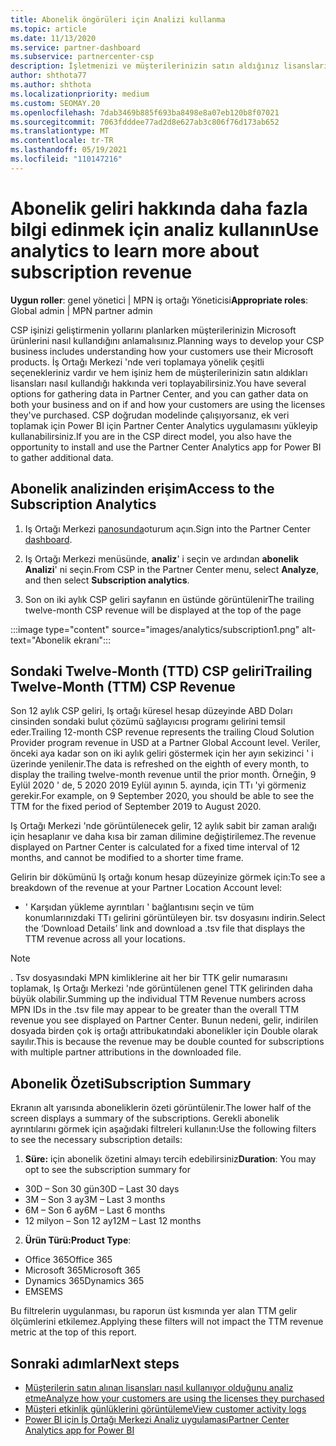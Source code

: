 ```yaml
---
title: Abonelik öngörüleri için Analizi kullanma
ms.topic: article
ms.date: 11/13/2020
ms.service: partner-dashboard
ms.subservice: partnercenter-csp
description: İşletmenizi ve müşterilerinizin satın aldığınız lisansları nasıl kullandığını daha iyi anlamak için iş ortağı merkezi 'nde analizler kullanmayı öğrenin.
author: shthota77
ms.author: shthota
ms.localizationpriority: medium
ms.custom: SEOMAY.20
ms.openlocfilehash: 7dab3469b885f693ba8498e8a07eb120b8f07021
ms.sourcegitcommit: 7063fdddee77ad2d8e627ab3c806f76d173ab652
ms.translationtype: MT
ms.contentlocale: tr-TR
ms.lasthandoff: 05/19/2021
ms.locfileid: "110147216"
---
```

# <a name="use-analytics-to-learn-more-about-subscription-revenue"></a><span data-ttu-id="41b3d-103">Abonelik geliri hakkında daha fazla bilgi edinmek için analiz kullanın</span><span class="sxs-lookup"><span data-stu-id="41b3d-103">Use analytics to learn more about subscription revenue</span></span>

<span data-ttu-id="41b3d-104">**Uygun roller**: genel yönetici | MPN iş ortağı Yöneticisi</span><span class="sxs-lookup"><span data-stu-id="41b3d-104">**Appropriate roles**: Global admin | MPN partner admin</span></span>

<span data-ttu-id="41b3d-105">CSP işinizi geliştirmenin yollarını planlarken müşterilerinizin Microsoft ürünlerini nasıl kullandığını anlamalısınız.</span><span class="sxs-lookup"><span data-stu-id="41b3d-105">Planning ways to develop your CSP business includes understanding how your customers use their Microsoft products.</span></span> <span data-ttu-id="41b3d-106">İş Ortağı Merkezi 'nde veri toplamaya yönelik çeşitli seçenekleriniz vardır ve hem işiniz hem de müşterilerinizin satın aldıkları lisansları nasıl kullandığı hakkında veri toplayabilirsiniz.</span><span class="sxs-lookup"><span data-stu-id="41b3d-106">You have several options for gathering data in Partner Center, and you can gather data on both your business and on if and how your customers are using the licenses they've purchased.</span></span> <span data-ttu-id="41b3d-107">CSP doğrudan modelinde çalışıyorsanız, ek veri toplamak için Power BI için Partner Center Analytics uygulamasını yükleyip kullanabilirsiniz.</span><span class="sxs-lookup"><span data-stu-id="41b3d-107">If you are in the CSP direct model, you also have the opportunity to install and use the Partner Center Analytics app for Power BI to gather additional data.</span></span>

## <a name="access-to-the-subscription-analytics"></a><span data-ttu-id="41b3d-108">Abonelik analizinden erişim</span><span class="sxs-lookup"><span data-stu-id="41b3d-108">Access to the Subscription Analytics</span></span>

1. <span data-ttu-id="41b3d-109">Iş Ortağı Merkezi [panosunda](https://partner.microsoft.com/dashboard/home)oturum açın.</span><span class="sxs-lookup"><span data-stu-id="41b3d-109">Sign into the Partner Center [dashboard](https://partner.microsoft.com/dashboard/home).</span></span>
1. <span data-ttu-id="41b3d-110">Iş Ortağı Merkezi menüsünde, **analiz**' i seçin ve ardından **abonelik Analizi**' ni seçin.</span><span class="sxs-lookup"><span data-stu-id="41b3d-110">From CSP in the Partner Center menu, select **Analyze**, and then select **Subscription analytics**.</span></span>

1. <span data-ttu-id="41b3d-111">Son on iki aylık CSP geliri sayfanın en üstünde görüntülenir</span><span class="sxs-lookup"><span data-stu-id="41b3d-111">The trailing twelve-month CSP revenue will be displayed at the top of the page</span></span>

:::image type="content" source="images/analytics/subscription1.png" alt-text="Abonelik ekranı":::

## <a name="trailing-twelve-month-ttm-csp-revenue"></a><span data-ttu-id="41b3d-113">Sondaki Twelve-Month (TTD) CSP geliri</span><span class="sxs-lookup"><span data-stu-id="41b3d-113">Trailing Twelve-Month (TTM) CSP Revenue</span></span>

<span data-ttu-id="41b3d-114">Son 12 aylık CSP geliri, Iş ortağı küresel hesap düzeyinde ABD Doları cinsinden sondaki bulut çözümü sağlayıcısı programı gelirini temsil eder.</span><span class="sxs-lookup"><span data-stu-id="41b3d-114">Trailing 12-month CSP revenue represents the trailing Cloud Solution Provider program revenue in USD at a Partner Global Account level.</span></span> <span data-ttu-id="41b3d-115">Veriler, önceki aya kadar son on iki aylık geliri göstermek için her ayın sekizinci ' i üzerinde yenilenir.</span><span class="sxs-lookup"><span data-stu-id="41b3d-115">The data is refreshed on the eighth of every month, to display the trailing twelve-month revenue until the prior month.</span></span> <span data-ttu-id="41b3d-116">Örneğin, 9 Eylül 2020 ' de, 5 2020 2019 Eylül ayının 5. ayında, için TTı 'yi görmeniz gerekir.</span><span class="sxs-lookup"><span data-stu-id="41b3d-116">For example, on 9 September 2020, you should be able to see the TTM for the fixed period of September 2019 to August 2020.</span></span>

<span data-ttu-id="41b3d-117">Iş Ortağı Merkezi 'nde görüntülenecek gelir, 12 aylık sabit bir zaman aralığı için hesaplanır ve daha kısa bir zaman dilimine değiştirilemez.</span><span class="sxs-lookup"><span data-stu-id="41b3d-117">The revenue displayed on Partner Center is calculated for a fixed time interval of 12 months, and cannot be modified to a shorter time frame.</span></span>

<span data-ttu-id="41b3d-118">Gelirin bir dökümünü Iş ortağı konum hesap düzeyinize görmek için:</span><span class="sxs-lookup"><span data-stu-id="41b3d-118">To see a breakdown of the revenue at your Partner Location Account level:</span></span>

- <span data-ttu-id="41b3d-119">' Karşıdan yükleme ayrıntıları ' bağlantısını seçin ve tüm konumlarınızdaki TTı gelirini görüntüleyen bir. tsv dosyasını indirin.</span><span class="sxs-lookup"><span data-stu-id="41b3d-119">Select the ‘Download Details’ link and download a .tsv file that displays the TTM revenue across all your locations.</span></span>

>[!NOTE] 
><span data-ttu-id="41b3d-120">. Tsv dosyasındaki MPN kimliklerine ait her bir TTK gelir numarasını toplamak, Iş Ortağı Merkezi 'nde görüntülenen genel TTK gelirinden daha büyük olabilir.</span><span class="sxs-lookup"><span data-stu-id="41b3d-120">Summing up the individual TTM Revenue numbers across MPN IDs in the .tsv file may appear to be greater than the overall TTM revenue you see displayed on Partner Center.</span></span> <span data-ttu-id="41b3d-121">Bunun nedeni, gelir, indirilen dosyada birden çok iş ortağı attribukatındaki abonelikler için Double olarak sayılır.</span><span class="sxs-lookup"><span data-stu-id="41b3d-121">This is because the revenue may be double counted for subscriptions with multiple partner attributions in the downloaded file.</span></span>

## <a name="subscription-summary"></a><span data-ttu-id="41b3d-122">Abonelik Özeti</span><span class="sxs-lookup"><span data-stu-id="41b3d-122">Subscription Summary</span></span>

<span data-ttu-id="41b3d-123">Ekranın alt yarısında aboneliklerin özeti görüntülenir.</span><span class="sxs-lookup"><span data-stu-id="41b3d-123">The lower half of the screen displays a summary of the subscriptions.</span></span> <span data-ttu-id="41b3d-124">Gerekli abonelik ayrıntılarını görmek için aşağıdaki filtreleri kullanın:</span><span class="sxs-lookup"><span data-stu-id="41b3d-124">Use the following filters to see the necessary subscription details:</span></span>  

1. <span data-ttu-id="41b3d-125">**Süre:** için abonelik özetini almayı tercih edebilirsiniz</span><span class="sxs-lookup"><span data-stu-id="41b3d-125">**Duration**: You may opt to see the subscription summary for</span></span> 

- <span data-ttu-id="41b3d-126">30D – Son 30 gün</span><span class="sxs-lookup"><span data-stu-id="41b3d-126">30D – Last 30 days</span></span>
- <span data-ttu-id="41b3d-127">3M – Son 3 ay</span><span class="sxs-lookup"><span data-stu-id="41b3d-127">3M – Last 3 months</span></span>
- <span data-ttu-id="41b3d-128">6M – Son 6 ay</span><span class="sxs-lookup"><span data-stu-id="41b3d-128">6M – Last 6 months</span></span>
- <span data-ttu-id="41b3d-129">12 milyon – Son 12 ay</span><span class="sxs-lookup"><span data-stu-id="41b3d-129">12M – Last 12 months</span></span>

2. <span data-ttu-id="41b3d-130">**Ürün Türü:**</span><span class="sxs-lookup"><span data-stu-id="41b3d-130">**Product Type**:</span></span>
 
- <span data-ttu-id="41b3d-131">Office 365</span><span class="sxs-lookup"><span data-stu-id="41b3d-131">Office 365</span></span>
- <span data-ttu-id="41b3d-132">Microsoft 365</span><span class="sxs-lookup"><span data-stu-id="41b3d-132">Microsoft 365</span></span>
- <span data-ttu-id="41b3d-133">Dynamics 365</span><span class="sxs-lookup"><span data-stu-id="41b3d-133">Dynamics 365</span></span>
- <span data-ttu-id="41b3d-134">EMS</span><span class="sxs-lookup"><span data-stu-id="41b3d-134">EMS</span></span>

<span data-ttu-id="41b3d-135">Bu filtrelerin uygulanması, bu raporun üst kısmında yer alan TTM gelir ölçümlerini etkilemez.</span><span class="sxs-lookup"><span data-stu-id="41b3d-135">Applying these filters will not impact the TTM revenue metric at the top of this report.</span></span>


 
## <a name="next-steps"></a><span data-ttu-id="41b3d-136">Sonraki adımlar</span><span class="sxs-lookup"><span data-stu-id="41b3d-136">Next steps</span></span>

- [<span data-ttu-id="41b3d-137">Müşterilerin satın alınan lisansları nasıl kullanıyor olduğunu analiz etme</span><span class="sxs-lookup"><span data-stu-id="41b3d-137">Analyze how your customers are using the licenses they purchased</span></span>](increasing-adoption-and-satisfaction.md)  
- [<span data-ttu-id="41b3d-138">Müşteri etkinlik günlüklerini görüntüleme</span><span class="sxs-lookup"><span data-stu-id="41b3d-138">View customer activity logs</span></span>](activity-logs.md)
- [<span data-ttu-id="41b3d-139">Power BI için İş Ortağı Merkezi Analiz uygulaması</span><span class="sxs-lookup"><span data-stu-id="41b3d-139">Partner Center Analytics app for Power BI</span></span>](power-bi-app-for-direct-partners.md)






